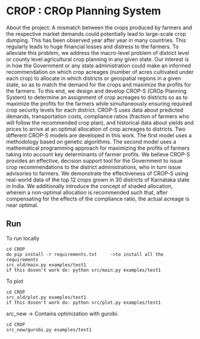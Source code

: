 # CROP : CROp Planning System

About the project:
A mismatch between the crops produced by farmers and the respective market demands could
potentially lead to large-scale crop dumping. This has been observed year after year in many
countries. This regularly leads to huge financial losses and distress to the farmers. To alleviate
this problem, we address the macro-level problem of district level or county level agricultural
crop planning in any given state. Our interest is in how the Government or any state administration
could make an informed recommendation on which crop acreages (number of acres
cultivated under each crop) to allocate in which districts or geospatial regions in a given state,
so as to match the demand for the crops and maximize the profits for the farmers. To this end,
we design and develop CROP-S (CROp Planning System) to determine an assignment of crop
acreages to districts so as to maximize the profits for the farmers while simultaneously ensuring
required crop security levels for each district. CROP-S uses data about predicted demands,
transportation costs, compliance ratios (fraction of farmers who will follow the recommended
crop plan), and historical data about yields and prices to arrive at an optimal allocation of
crop acreages to districts. Two different CROP-S models are developed in this work. The first
model uses a methodology based on genetic algorithms. The second model uses a mathematical
programming approach for maximizing the profits of farmers taking into account key determinants
of farmer profits. We believe CROP-S provides an effective, decision support tool for the
Government to issue crop recommendations to the district administrations, who in turn issue
advisories to farmers. We demonstrate the effectiveness of CROP-S using real-world data of
the top 12 crops grown in 30 districts of Karnataka state in India. We additionally introduce
the concept of shaded allocation, wherein a non-optimal allocation is recommended such that,
after compensating for the effects of the compliance ratio, the actual acreage is near optimal.

## Run
To run locally

    cd CROP
    do pip install -r requirements.txt     ->to install all the requirements 
    src_old/main.py examples/test1
    if this dosen't work do: python src/main.py examples/test1

To plot

    cd CROP
    src_old/plot.py examples/test1
    if this dosen't work do: python src/plot.py examples/test1

src_new -> Contains optimization with gurobi:
    
    cd CROP
    src_new/gurobi.py examples/test1
    
